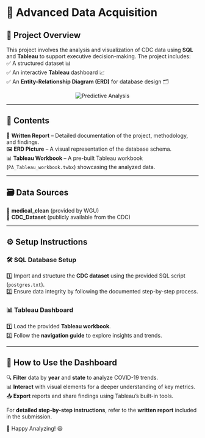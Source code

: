 # 🚀 Advanced Data Acquisition

## 📌 Project Overview  
This project involves the analysis and visualization of CDC data using **SQL** and **Tableau** to support executive decision-making. The project includes:  
✅ A structured dataset 📊  
✅ An interactive **Tableau** dashboard 📈  
✅ An **Entity-Relationship Diagram (ERD)** for database design 🗂️  

<p align="center">
  <img src="https://media0.giphy.com/media/v1.Y2lkPTc5MGI3NjExZzRnMGRqdDRwbXoxbm03YXpicnQ3MGZjZ3draXd5bGx4dmk3MnA3YiZlcD12MV9pbnRlcm5hbF9naWZfYnlfaWQmY3Q9Zw/dyWxsX8ML1vScnFxEy/giphy.gif" alt="Predictive Analysis">
</p>

---

## 📂 Contents  
📄 **Written Report** – Detailed documentation of the project, methodology, and findings.  
🖼️ **ERD Picture** – A visual representation of the database schema.  
📊 **Tableau Workbook** – A pre-built Tableau workbook (`PA_Tableau_workbook.twbx`) showcasing the analyzed data.  

---

## 🗃️ Data Sources  
📌 **medical_clean** (provided by WGU)  
📌 **CDC_Dataset** (publicly available from the CDC)  

---

## ⚙️ Setup Instructions  

### 🛠️ SQL Database Setup  
1️⃣ Import and structure the **CDC dataset** using the provided SQL script (`postgres.txt`).  
2️⃣ Ensure data integrity by following the documented step-by-step process.  

### 📊 Tableau Dashboard  
1️⃣ Load the provided **Tableau workbook**.  
2️⃣ Follow the **navigation guide** to explore insights and trends.  

---

## 🎯 How to Use the Dashboard  
🔍 **Filter** data by **year** and **state** to analyze COVID-19 trends.  
📊 **Interact** with visual elements for a deeper understanding of key metrics.  
📤 **Export** reports and share findings using Tableau’s built-in tools.  

For **detailed step-by-step instructions**, refer to the **written report** included in the submission.  

🚀 Happy Analyzing! 😃  
